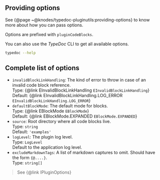 ## Providing options

See {@page ~@knodes/typedoc-pluginutils:providing-options} to know more about how you can pass options.

Options are prefixed with `pluginCodeBlocks`.

You can also use the *TypeDoc* CLI to get all available options.

```sh
typedoc --help
```

## Complete list of options

* `invalidBlockLinkHandling`: The kind of error to throw in case of an invalid code block reference.\
  Type: {@link EInvalidBlockLinkHandling `EInvalidBlockLinkHandling`}\
  Default: {@link EInvalidBlockLinkHandling.LOG_ERROR `EInvalidBlockLinkHandling.LOG_ERROR`}
* `defaultBlockMode`: The default mode for blocks.\
  Type: {@link EBlockMode `EBlockMode`}\
  Default: {@link EBlockMode.EXPANDED `EBlockMode.EXPANDED`}
* `source`: Root directory where all code blocks live.\
  Type: `string`\
  Default: `'examples'`
* `logLevel`: The plugin log level.\
  Type: `LogLevel`\
  Default to the application log level.
* `excludeMarkdownTags`: A list of markdown captures to omit. Should have the form `{@....}`.\
  Type: `string[]`

> See {@link IPluginOptions}